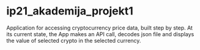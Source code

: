 # ip21_akademija_projekt1

Application for accessing cryptocurrency price data, built step by step.
At its current state, the App makes an API call, decodes json file and displays the value of selected crypto in the selected currency.





